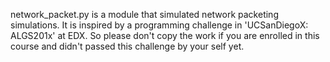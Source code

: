 network_packet.py is a module that simulated network packeting simulations.
It is inspired by a programming challenge in 'UCSanDiegoX: ALGS201x' at EDX.
So please don't copy the work if you are enrolled in this course and didn't passed this challenge by your self yet.
